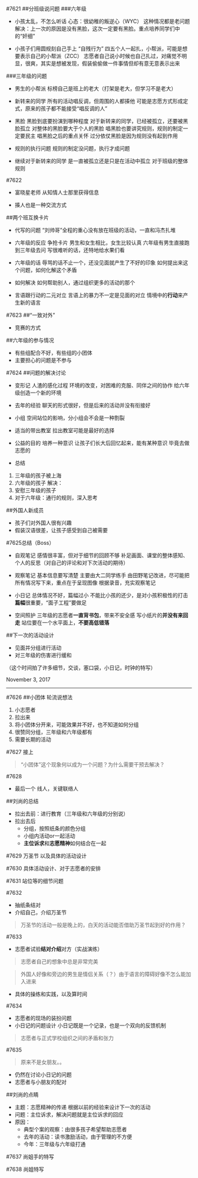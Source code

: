 #7621
##分班级说问题
###六年级
- 小孩太乱，不怎么听话
心态：很幼稚的叛逆心（WYC）
这种情况都是老问题
解决：上一次的原因是没有黑脸，这次一定要有黑脸。重点培养同学们中的“奸细”

- 小孩子们用圆规刻自己手上
“自残行为”
四五个人一起扎，小帮派，可能是想要表示自己的小帮派（ZCC）
志愿者自己说小时候也自己扎过，对痛觉不明显，很爽，其实是想被发现，假装偷偷做一件事情但却有意无意表示出来

###三年级的问题
- 男生的小帮派
标榜自己是班上的老大（打架是老大，但学习不是老大）

- 新转来的同学
所有的活动唱反调，但周围的人都揍他
可能是志愿方式形成定式，原来的孩子都不能接受“唱反调的人”

- 黑脸
黑脸到底要扮演到哪种程度
对于新转来的同学，已经被孤立，还要被黑脸孤立
对整体的黑脸要大于个人的黑脸
唱黑脸也要讲究规则，规则的制定一定要民主
唱黑脸之后的重点关怀
过分依仗黑脸是因为规则没有起到作用

- 规则的执行问题
规则的制定没问题，执行才成问题

- 继续对于新转来的同学
是一直被孤立还是只是在活动中孤立
对于班级的整体规则

#7622
- 富晓星老师
从知情人士那里获得信息

- 揍人也是一种交流方式

##两个班互换卡片
- 代写的问题
“刘帅哥”全程的重心没有放在班级的活动，一直和冯杰扎堆

- 六年级的反应
争抢卡片
男生和女生相比，女生比较认真
六年级有男生直接跑到三年级去问
写很难听的话，还特地给水果们看

- 六年级的话
辱骂的话不止一个，还没见面就产生了不好的印象
如何提出来这个问题，如何化解这个矛盾

- 如何解决
如何帮助别人，通过组织更多的活动的那个

- 言语跟行动的二元对立
言语上的暴力不一定是见面的对立
情境中的**行动**来产生新的语言

#7623
##“一致对外”
- 竞赛的方式

##六年级的参与情况
- 有些组配合不好，有些组的小团体
- 主要担心的问题是不参与

#7624
##问题的解决讨论
- 变形记
人渣的感化过程
环境的改变，对困难的克服、同伴之间的协作
给六年级创造一个新的环境

- 去年的经验
聊天的形式很好，但是后来的活动并没有衔接好

- 小组
空间站位的影响，分小组会不会是一种割裂

- 适当的带出教室
拉出教室可能是最好的选择

- 公益的目的
培养一种意识
让孩子们长大后回忆起来，能有某种意识
毕竟去做志愿的

- 总结
1. 三年级的孩子被上海
2. 六年级的孩子
解决：
1. 安慰三年级的孩子
2. 对于六年级：通行的规则，深入思考

##外国人新成员
- 孩子们对外国人很有兴趣
- 假装汉语很差，让孩子感受到自己被需要

#7625总结（Boss）
- 自观笔记
感情很丰富，但对于细节的回顾不够
补足画面、课堂的整体感知、个人的反思（对自己的评论和对下次活动的期待）

- 观察笔记
基本信息要写清楚
主要由大二同学练手
由田野笔记改进，尽可能把所有情况写下来，重点在于呈现图像
根据录音，充实观察笔记

- 小日记
总体情况不好，篇幅过小
不能比小孩的还少，是对小孩积极性的打击
**篇幅**很重要，“面子工程”要做足

- 空间照护
三年级的志愿者**一直背书包**，带来不安全感
写小纸片的**并没有来回走**
站位要在一个水平面上，**不要高低错落**

##下一次的活动设计
- 见面并分组进行活动
- 对三年级的伤害进行缓和

（这个时间拍了许多细节，交谈，塞口袋，小日记，时钟的特写）

November 3, 2017

* * *

#7626
##小团体
轮流说想法

1. 小志愿者
2. 拉出来
3. 将小团体分开来，可能效果并不好，也不知道如何分组
4. 很赞同分组，三年级和六年级都有
5. 需要长期的活动

#7627
接上

>  “小团体”这个现象何以成为一个问题？为什么需要干预去解决？

#7628
- 最后一个
线人，关键联络人

##刘尚的总结
- 拉出去前：进行教育（三年级和六年级的分别说）
- 拉出去后
  - 分组，按照纸条的颜色分组
  - 小组内活动or一起活动
  - **主位诉求**和**志愿精神**如何结合在一起

#7629
万圣节
以及具体的活动设计

#7630
具体活动设计、对于志愿者的安排

#7631
站位等的细节问题

#7632
- 抽纸条结对
- 介绍自己，介绍万圣节

> 万圣节的活动一般是晚上的，白天的活动能否借助万圣节起到好的作用？

#7633
- 志愿者试验**结对介绍**对方（实战演练）

> 志愿者自己的想象中总是非常完美


> 外国人好像和旁边的男生是情侣关系（？）由于语言的障碍好像不怎么能加入进来

- 具体的操练和实践，以及算时间

#7634
- 志愿者的现场的装扮问题
- 小日记的问题设计
小日记既是一个记录，也是一个双向的反馈机制

> 志愿者与正式学校组织之间的矛盾和张力

#7635
> 原来不是女朋友。。

- 仍然在讨论小日记的问题
- 志愿者与小朋友的配对

##刘尚的点睛
- 主题：志愿精神的传递
根据以前的经验来设计下一次的活动
- 问题：主位诉求，解决问题就是主位诉求的回应
- 原因：
  - 典型个案的观察：由很多孩子希望帮助志愿者
  - 去年的活动：读书激励活动，由于管理的不方便
  - 今年：三年级与六年级打通

#7637
尚姐手的特写

#7638
尚姐特写










